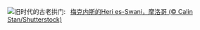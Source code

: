 ![](https://www.bing.com/th?id=OHR.MeknesMorocco_ZH-CN7953910585_UHD.jpg&w=1000)旧时代的古老拱门:&nbsp;&ensp;[梅克内斯的Heri es-Swani，摩洛哥 (© Calin Stan/Shutterstock)](https://www.bing.com/th?id=OHR.MeknesMorocco_ZH-CN7953910585_UHD.jpg)
<br><br/>
